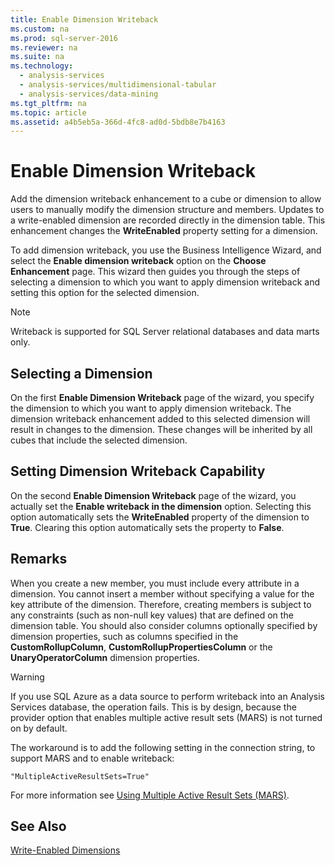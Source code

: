 ```yaml
---
title: Enable Dimension Writeback
ms.custom: na
ms.prod: sql-server-2016
ms.reviewer: na
ms.suite: na
ms.technology: 
  - analysis-services
  - analysis-services/multidimensional-tabular
  - analysis-services/data-mining
ms.tgt_pltfrm: na
ms.topic: article
ms.assetid: a4b5eb5a-366d-4fc8-ad0d-5bdb8e7b4163
---
```

# Enable Dimension Writeback
  Add the dimension writeback enhancement to a cube or dimension to allow users to manually modify the dimension structure and members. Updates to a write-enabled dimension are recorded directly in the dimension table. This enhancement changes the **WriteEnabled** property setting for a dimension.  
  
 To add dimension writeback, you use the Business Intelligence Wizard, and select the **Enable dimension writeback** option on the **Choose Enhancement** page. This wizard then guides you through the steps of selecting a dimension to which you want to apply dimension writeback and setting this option for the selected dimension.  
  
> [!NOTE]  
>  Writeback is supported for SQL Server relational databases and data marts only.  
  
## Selecting a Dimension  
 On the first **Enable Dimension Writeback** page of the wizard, you specify the dimension to which you want to apply dimension writeback. The dimension writeback enhancement added to this selected dimension will result in changes to the dimension. These changes will be inherited by all cubes that include the selected dimension.  
  
## Setting Dimension Writeback Capability  
 On the second **Enable Dimension Writeback** page of the wizard, you actually set the **Enable writeback in the dimension** option. Selecting this option automatically sets the **WriteEnabled** property of the dimension to **True**. Clearing this option automatically sets the property to **False**.  
  
## Remarks  
 When you create a new member, you must include every attribute in a dimension. You cannot insert a member without specifying a value for the key attribute of the dimension. Therefore, creating members is subject to any constraints (such as non-null key values) that are defined on the dimension table. You should also consider columns optionally specified by dimension properties, such as columns specified in the **CustomRollupColumn**, **CustomRollupPropertiesColumn** or the **UnaryOperatorColumn** dimension properties.  
  
> [!WARNING]  
>  If you use SQL Azure as a data source to perform writeback into an Analysis Services database, the operation fails. This is by design, because the provider option that enables multiple active result sets (MARS) is not turned on by default.  
>   
>  The workaround is to add the following setting in the connection string, to support MARS and to enable writeback:  
>   
>  `"MultipleActiveResultSets=True"`  
>   
>  For more information see [Using Multiple Active Result Sets &#40;MARS&#41;](../Topic/Using%20Multiple%20Active%20Result%20Sets%20\(MARS\).md).  
  
## See Also  
 [Write-Enabled Dimensions](../Topic/Write-Enabled%20Dimensions.md)  
  
  
